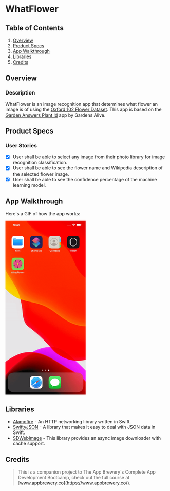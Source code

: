 # WhatFlower

## Table of Contents
1. [Overview](#Overview)
2. [Product Specs](#Product-Specs)
3. [App Walkthrough](#App-Walkthrough)
4. [Libraries](#Libraries)
5. [Credits](#Credits)

## Overview
### Description

WhatFlower is an image recognition app that determines what flower an image is of using the [Oxford 102 Flower Dataset](https://www.robots.ox.ac.uk/~vgg/data/flowers/102/). This app is based on the [Garden Answers Plant Id](https://apps.apple.com/us/app/garden-answers-plant-id/id605855033) app by Gardens Alive.

## Product Specs
### User Stories

- [X] User shall be able to select any image from their photo library for image recognition classification.
- [X] User shall be able to see the flower name and Wikipedia description of the selected flower image.
- [X] User shall be able to see the confidence percentage of the machine learning model.

## App Walkthrough

Here's a GIF of how the app works:

<img src="https://github.com/py415/app-resources/blob/master/ios/ios-whatflower.gif" width=250><br>

## Libraries

- [Alamofire](https://github.com/Alamofire/Alamofire) - An HTTP networking library written in Swift.
- [SwiftyJSON](https://github.com/SwiftyJSON/SwiftyJSON) - A library that makes it easy to deal with JSON data in Swift.
- [SDWebImage](https://github.com/SDWebImage/SDWebImage) - This library provides an async image downloader with cache support.

## Credits

>This is a companion project to The App Brewery's Complete App Development Bootcamp, check out the full course at [www.appbrewery.co](https://www.appbrewery.co/).
